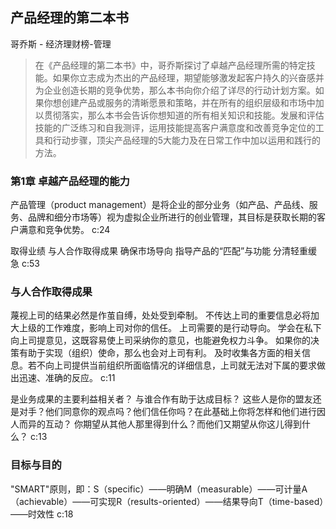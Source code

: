 ## 产品经理的第二本书

哥乔斯  -  经济理财榜-管理

> 在《产品经理的第二本书》中，哥乔斯探讨了卓越产品经理所需的特定技能。如果你立志成为杰出的产品经理，期望能够激发起客户持久的兴奋感并为企业创造长期的竞争优势，那么本书向你介绍了详尽的行动计划方案。如果你想创建产品或服务的清晰愿景和策略，并在所有的组织层级和市场中加以贯彻落实，那么本书会告诉你想知道的所有相关知识和技能。发展和评估技能的广泛练习和自我测评，运用技能提高客户满意度和改善竞争定位的工具和行动步骤，顶尖产品经理的5大能力及在日常工作中加以运用和践行的方法。


### 第1章 卓越产品经理的能力

产品管理（product management）是将企业的部分业务（如产品、产品线、服务、品牌和细分市场等）视为虚拟企业所进行的创业管理，其目标是获取长期的客户满意和竞争优势。 c:24

取得业绩
与人合作取得成果
确保市场导向
指导产品的“匹配”与功能
分清轻重缓急
 c:53

### 与人合作取得成果

蔑视上司的结果必然是作茧自缚，处处受到牵制。
不传达上司的重要信息必将加大上级的工作难度，影响上司对你的信任。
上司需要的是行动导向。
学会在私下向上司提意见，这既容易使上司采纳你的意见，也能避免权力斗争。
如果你的决策有助于实现（组织）使命，那么也会对上司有利。
及时收集各方面的相关信息。若不向上司提供当前组织所面临情况的详细信息，上司就无法对下属的要求做出迅速、准确的反应。
 c:11

是业务成果的主要利益相关者？
与谁合作有助于达成目标？
这些人是你的盟友还是对手？他们同意你的观点吗？他们信任你吗？在此基础上你将怎样和他们进行因人而异的互动？
你期望从其他人那里得到什么？而他们又期望从你这儿得到什么？
 c:13

### 目标与目的

"SMART"原则，即：S（specific）——明确M（measurable）——可计量A（achievable）——可实现R（results-oriented）——结果导向T（time-based）——时效性 c:18